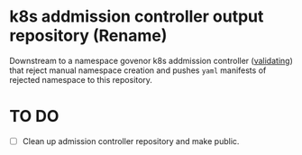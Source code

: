 # <Namespace govenor> k8s addmission controller output repository (Rename)
  
Downstream to a namespace govenor k8s addmission controller ([validating](https://kubernetes.io/docs/reference/access-authn-authz/validating-admission-policy/#what-is-validating-admission-policy)) that reject manual namespace creation and pushes `yaml` manifests of rejected namespace to this repository.

# TO DO

- [ ] Clean up admission controller repository and make public.
